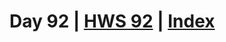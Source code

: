 # Day 92 | [HWS 92](https://www.hackingwithswift.com/100/swiftui/92) | [Index](https://github.com/JulesMoorhouse/100DaysOfSwiftUI/blob/main/README.md)
